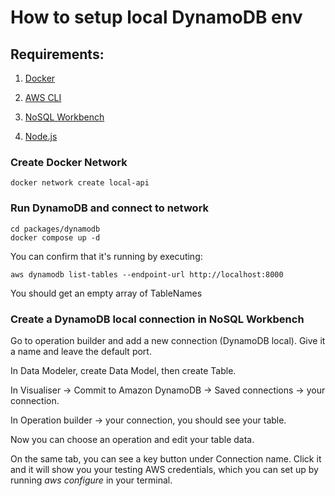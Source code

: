 # How to setup local DynamoDB env

## Requirements:

1. [Docker](https://www.docker.com/products/docker-desktop)

2. [AWS CLI](https://aws.amazon.com/cli/)

3. [NoSQL Workbench](https://docs.aws.amazon.com/amazondynamodb/latest/developerguide/workbench.settingup.html)

4. [Node.js](https://nodejs.org/en/)

### Create Docker Network

```
docker network create local-api
```

### Run DynamoDB and connect to network

```
cd packages/dynamodb
docker compose up -d
```

You can confirm that it's running by executing:

```
aws dynamodb list-tables --endpoint-url http://localhost:8000
```

You should get an empty array of TableNames

### Create a DynamoDB local connection in NoSQL Workbench

Go to operation builder and add a new connection (DynamoDB local). Give it a name and leave the default port.

In Data Modeler, create Data Model, then create Table.

In Visualiser -> Commit to Amazon DynamoDB -> Saved connections -> your connection.

In Operation builder -> your connection, you should see your table.

Now you can choose an operation and edit your table data.

On the same tab, you can see a key button under Connection name. Click it and it will show you your testing AWS credentials, which you can set up by running _aws configure_ in your terminal.

